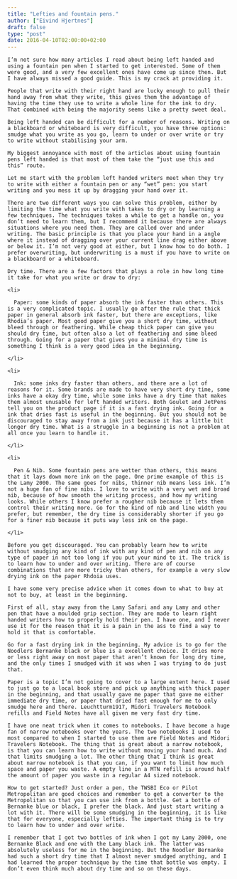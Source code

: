```yaml
---
title: "Lefties and fountain pens."
author: ["Eivind Hjertnes"]
draft: false
type: "post"
date: 2016-04-10T02:00:00+02:00
---
```


<div class="HTML">
  <div></div>

<p>

</div>

```text
I’m not sure how many articles I read about being left handed and using a fountain pen when I started to get interested. Some of them were good, and a very few excellent ones have come up since then. But I have always missed a good guide. This is my crack at providing it.
```

<div class="HTML">
  <div></div>

</p>

</div>

<div class="HTML">
  <div></div>

<p>

</div>

```text
People that write with their right hand are lucky enough to pull their hand away from what they write, this gives them the advantage of having the time they use to write a whole line for the ink to dry. That combined with being the majority seems like a pretty sweet deal.
```

<div class="HTML">
  <div></div>

</p>

</div>

<div class="HTML">
  <div></div>

<p>

</div>

```text
Being left handed can be difficult for a number of reasons. Writing on a blackboard or whiteboard is very difficult, you have three options: smudge what you write as you go, learn to under or over write or try to write without stabilising your arm.
```

<div class="HTML">
  <div></div>

</p>

</div>

<div class="HTML">
  <div></div>

<p>

</div>

```text
My biggest annoyance with most of the articles about using fountain pens left handed is that most of them take the “just use this and this” route.
```

<div class="HTML">
  <div></div>

</p>

</div>

<div class="HTML">
  <div></div>

<p>

</div>

```text
Let me start with the problem left handed writers meet when they try to write with either a fountain pen or any “wet” pen: you start writing and you mess it up by dragging your hand over it.
```

<div class="HTML">
  <div></div>

</p>

</div>

<div class="HTML">
  <div></div>

<p>

</div>

```text
There are two different ways you can solve this problem, either by limiting the time what you write with takes to dry or by learning a few techniques. The techniques takes a while to get a handle on, you don’t need to learn them, but I recommend it because there are always situations where you need them. They are called over and under writing. The basic principle is that you place your hand in a angle where it instead of dragging over your current line drag either above or below it. I’m not very good at either, but I know how to do both. I prefer overwriting, but underwriting is a must if you have to write on a blackboard or a whiteboard.
```

<div class="HTML">
  <div></div>

</p>

</div>

<div class="HTML">
  <div></div>

<p>

</div>

```text
Dry time. There are a few factors that plays a role in how long time it take for what you write or draw to dry:
```

<div class="HTML">
  <div></div>

</p>

</div>

<div class="HTML">
  <div></div>

<ul>

</div>

```text
<li>

  Paper: some kinds of paper absorb the ink faster than others. This is a very complicated topic. I usually go after the rule that thick paper in general absorb ink faster, but there are exceptions, like Rhodia’s paper. Most good paper give you a short dry time, without bleed through or feathering. While cheap thick paper can give you should dry time, but often also a lot of feathering and some bleed through. Going for a paper that gives you a minimal dry time is something I think is a very good idea in the beginning.

</li>

<li>

  Ink: some inks dry faster than others, and there are a lot of reasons for it. Some brands are made to have very short dry time, some inks have a okay dry time, while some inks have a dry time that makes them almost unusable for left handed writers. Both Goulet and JetPens tell you on the product page if it is a fast drying ink. Going for a ink that dries fast is useful in the beginning. But you should not be discouraged to stay away from a ink just because it has a little bit longer dry time. What is a struggle in a beginning is not a problem at all once you learn to handle it.

</li>

<li>

  Pen & Nib. Some fountain pens are wetter than others, this means that it lays down more ink on the page. One prime example of this is the Lamy 2000. The same goes for nibs, thinner nib means less ink. I’m not a huge fan of fine nibs. I love to write with a very wet and broad nib, because of how smooth the writing process, and how my writing looks. While others I know prefer a rougher nib because it lets them control their writing more. Go for the kind of nib and line width you prefer, but remember, the dry time is considerably shorter if you go for a finer nib because it puts way less ink on the page.

</li>
```

<div class="HTML">
  <div></div>

</ul>

</div>

<div class="HTML">
  <div></div>

<p>

</div>

```text
Before you get discouraged. You can probably learn how to write without smudging any kind of ink with any kind of pen and nib on any type of paper in not too long if you put your mind to it. The trick is to learn how to under and over writing. There are of course combinations that are more tricky than others, for example a very slow drying ink on the paper Rhdoia uses.
```

<div class="HTML">
  <div></div>

</p>

</div>

<div class="HTML">
  <div></div>

<p>

</div>

```text
I have some very precise advice when it comes down to what to buy at not to buy, at least in the beginning.
```

<div class="HTML">
  <div></div>

</p>

</div>

<div class="HTML">
  <div></div>

<p>

</div>

```text
First of all, stay away from the Lamy Safari and any Lamy and other pen that have a moulded grip section. They are made to learn right handed writers how to properly hold their pen. I have one, and I never use it for the reason that it is a pain in the ass to find a way to hold it that is comfortable.
```

<div class="HTML">
  <div></div>

</p>

</div>

<div class="HTML">
  <div></div>

<p>

</div>

```text
Go for a fast drying ink in the beginning. My advice is to go for the Noodlers Bernanke black or blue is a excellent choice. It dries more or less right away on most paper that aren’t known for long dry time, and the only times I smudged with it was when I was trying to do just that.
```

<div class="HTML">
  <div></div>

</p>

</div>

<div class="HTML">
  <div></div>

<p>

</div>

```text
Paper is a topic I’m not going to cover to a large extent here. I used to just go to a local book store and pick up anything with thick paper in the beginning, and that usually gave me paper that gave me either immediate dry time, or paper that dried fast enough for me to only smudge here and there. Leuchtturm1917, Midori Travelers Notebook refills and Field Notes have all given me very fast dry time.
```

<div class="HTML">
  <div></div>

</p>

</div>

<div class="HTML">
  <div></div>

<p>

</div>

```text
I have one neat trick when it comes to notebooks. I have become a huge fan of narrow notebooks over the years. The two notebooks I used to most compared to when I started to use them are Field Notes and Midori Travelers Notebook. The thing that is great about a narrow notebook, is that you can learn how to write without moving your hand much. And that limits smudging a lot. The other thing that I think is great about narrow notebook is that you can, if you want to limit how much space and paper you waste. A empty line in a MTN refill is around half the amount of paper you waste in a regular A4 sized notebook.
```

<div class="HTML">
  <div></div>

</p>

</div>

<div class="HTML">
  <div></div>

<p>

</div>

```text
How to get started? Just order a pen, the TWSBI Eco or Pilot Metropolitan are good choices and remember to get a converter to the Metropolitan so that you can use ink from a bottle. Get a bottle of Bernanke blue or black, I prefer the black. And just start writing a lot with it. There will be some smudging in the beginning, it is like that for everyone, especially lefties. The important thing is to try to learn how to under and over write.
```

<div class="HTML">
  <div></div>

</p>

</div>

<div class="HTML">
  <div></div>

<p>

</div>

```text
I remember that I got two bottles of ink when I got my Lamy 2000, one Bernanke Black and one with the Lamy black ink. The latter was absolutely useless for me in the beginning. But the Noodler Bernanke had such a short dry time that I almost never smudged anything, and I had learned the proper technique by the time that bottle was empty. I don’t even think much about dry time and so on these days.
```

<div class="HTML">
  <div></div>

</p>

</div>
